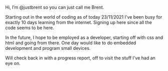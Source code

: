 Hi, I’m @justbrent so you can just call me Brent.

Starting out in the world of coding as of today 23/11/2021 I've been busy for exactly 10 days learning from the internet. Signing up here since all the code seems to be here.

In the future, I hope to be employed as a developer, starting off with css and html and going from there. One day would like to do embedded development and program small devices.

Will check back in with a progress report, off to visit the stuff I've had an eye on.
